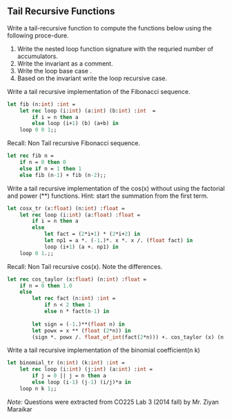 **Tail Recursive Functions**
-----
Write a tail-recursive function to compute the functions below using the following proce-dure.
1. Write the nested loop function signature with the requried number of accumulators.
2. Write the invariant as a comment.
3. Write the loop base case .
4. Based on the invariant write the loop recursive case.

Write a tail recursive implementation of the Fibonacci sequence.
```ocaml
let fib (n:int) :int = 
	let rec loop (i:int) (a:int) (b:int) :int  =
		if i = n then a
		else loop (i+1) (b) (a+b) in 
	loop 0 0 1;;
```
Recall: Non Tail recursive Fibonacci sequence.
```ocaml
let rec fib n = 
	if n = 0 then 0
	else if n = 1 then 1
	else fib (n-1) + fib (n-2);;
```
Write a tail recursive implementation of the cos(x) without using the factorial and power (**) functions.
Hint: start the summation from the first term.
```ocaml
let cosx_tr (x:float) (n:int) :float = 
	let rec loop (i:int) (a:float) :float = 
		if i = n then a
		else
			let fact = (2*i+1) * (2*i+2) in
			let np1 = a *. (-1.)*. x *. x /. (float fact) in
			loop (i+1) (a +. np1) in
	loop 0 1.;;
```
Recall: Non Tail recursive cos(x).  Note the differences. 
```ocaml
let rec cos_taylor (x:float) (n:int) :float = 
	if n = 0 then 1.0
	else 
		let rec fact (n:int) :int = 
			if n < 2 then 1
			else n * fact(n-1) in
		
		let sign = (-1.)**(float n) in
		let powx = x ** (float (2*n)) in
		(sign *. powx /. float_of_int(fact(2*n))) +. cos_taylor (x) (n-1);;
```

Write a tail recursive implementation of the binomial coefficient(n k) 
```ocaml
let binomial_tr (n:int) (k:int) :int = 
	let rec loop (i:int) (j:int) (a:int) :int = 
		if j = 0 || j = n then a
		else loop (i-1) (j-1) (i/j)*a in
	loop n k 1;;
```
*Note:*
Questions were extracted from CO225 Lab 3 (2014 fall) by Mr. Ziyan Maraikar 